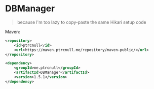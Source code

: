 # DBManager

> because I'm too lazy to copy-paste the same Hikari setup code


Maven:

```xml
<repository>
    <id>ptrcnull</id>
    <url>https://maven.ptrcnull.me/repository/maven-public/</url>
</repository>

<dependency>
    <groupId>me.ptrcnull</groupId>
    <artifactId>DBManager</artifactId>
    <version>1.5.1</version>
</dependency>
```
